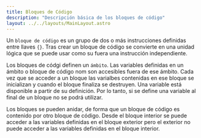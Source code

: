 ```yaml
---
title: Bloques de Código
description: "Descripción básica de los bloques de código"
layout: ../../layouts/MainLayout.astro
---
```


Un `bloque de código` es un grupo de dos o más instrucciones definidas entre llaves `{}`. Tras crear un bloque de código se convierte en una unidad lógica que se puede usar como su fuera una instrucción independiente.

Los bloques de códgi definen un `ámbito`. Las variables definidas en un ámbito o bloque de código nom son accesibles fuera de ese ámbito. Cada vez que se acceder a un bloque las varialbes contenidas en ese bloque se inicializan y cuando el bloque finaliza se destruyen. 
Una variable está disponible a partir de su definición. Por lo tanto, si se define una variable al final de un bloque no se podrá utilizar.

Los bloques se pueden anidar, de forma que un bloque de código es contenido por otro bloque de código. 
Desde el bloque interior se puede acceder a las variables definidas en el bloque exterior pero el exterior no puede acceder a las variables definidas en el bloque interior.
